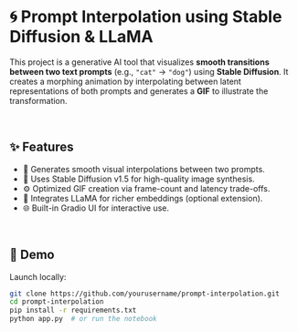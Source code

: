 # 🌀 Prompt Interpolation using Stable Diffusion & LLaMA

This project is a generative AI tool that visualizes **smooth transitions between two text prompts** (e.g., `"cat"` → `"dog"`) using **Stable Diffusion**. It creates a morphing animation by interpolating between latent representations of both prompts and generates a **GIF** to illustrate the transformation.

<br/>

## ✨ Features

- 🔁 Generates smooth visual interpolations between two prompts.
- 🎨 Uses Stable Diffusion v1.5 for high-quality image synthesis.
- ⚙️ Optimized GIF creation via frame-count and latency trade-offs.
- 🧠 Integrates LLaMA for richer embeddings (optional extension).
- 🌐 Built-in Gradio UI for interactive use.
  
<br/>

## 🚀 Demo

Launch locally:

```bash
git clone https://github.com/yourusername/prompt-interpolation.git
cd prompt-interpolation
pip install -r requirements.txt
python app.py  # or run the notebook
